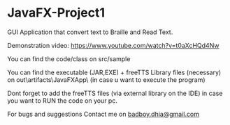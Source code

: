 # JavaFX-Project1
GUI Application that convert text to Braille and Read Text.

Demonstration video: https://www.youtube.com/watch?v=t0aXcHQd4Nw

You can find the code/class on src/sample 

You can find the executable (JAR,EXE) +  freeTTS Library  files (necessary) on out\artifacts\JavaFXApp\ (in case u want to execute the program)

Dont forget to add the freeTTS files (via external library on the IDE) in case you want to RUN the code on your pc.

For bugs and suggestions Contact me on badboy.dhia@gmail.com

